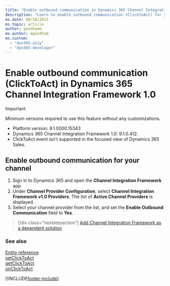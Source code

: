 ```yaml
---
title: "Enable outbound communication in Dynamics 365 Channel Integration Framework 1.0 | MicrosoftDocs"
description: "Learn to enable outbound communication (ClickToAct) for your channel in Dynamics 365 Channel Integration Framework 1.0."
ms.date: 08/10/2022
ms.topic: article
author: gandhamm
ms.author: mgandham
ms.custom: 
  - "dyn365-a11y"
  - "dyn365-developer"
---
```


# Enable outbound communication (ClickToAct) in Dynamics 365 Channel Integration Framework 1.0

> [!IMPORTANT]
> Minimum versions required to use this feature without any customizations.
> -	Platform version: 9.1.0000.15343
> -	Dynamics 365 Channel Integration Framework 1.0: 9.1.0.412.
> - ClickToAct event isn't supported in the focused view of Dynamics 365 Sales.

## Enable outbound communication for your channel

1. Sign in to Dynamics 365 and open the **Channel Integration Framework** app.
2. Under **Channel Provider Configuration**, select **Channel Integration Framework v1.0 Providers**. The list of **Active Channel Providers** is displayed.
3. Select your channel provider from the list, and set the **Enable Outbound Communication** field to **Yes**.

> [!div class="nextstepaction"]
> [Add Channel Integration Framework as a dependent solution](add-cif-solution-dependent-solution.md)

### See also

[Entity reference](../develop/reference/entities-attributes/msdyn-ciprovider.md)  
[setClickToAct](../develop/reference/microsoft-ciframework/setClickToAct.md)  
[getClickToAct](../develop/reference/microsoft-ciframework/getClickToAct.md)  
[onClickToAct](../develop/reference/events/onclicktoact.md)  

[!INCLUDE[footer-include](../../../includes/footer-banner.md)]
